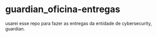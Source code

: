 # guardian_oficina-entregas
usarei esse repo para fazer as entregas da entidade de cybersecurity, guardian.
